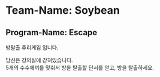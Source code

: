 ﻿# Team-Name: Soybean

## Program-Name: Escape

방탈출 추리게임 입니다.

당신은 강의실에 갇혀있습니다.  
5개의 수수께끼를 맞춰서 방을 탈출할 단서를 얻고, 방을 탈출하세요.